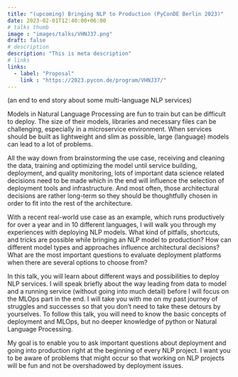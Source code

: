 ```yaml
---
title: "(upcoming) Bringing NLP to Production (PyConDE Berlin 2023)"
date: 2023-02-01T12:40:00+06:00
# talks thumb
image : "images/talks/VHNJ37.png"
draft: false
# description
description: "This is meta description"
# links
links:
  - label: "Proposal"
    link : "https://2023.pycon.de/program/VHNJ37/"
---
```


(an end to end story about some multi-language NLP services)

Models in Natural Language Processing are fun to train but can be difficult to deploy. The size of their models, libraries and necessary files can be challenging, especially in a microservice environment. When services should be built as lightweight and slim as possible, large (language) models can lead to a lot of problems.

All the way down from brainstorming the use case, receiving and cleaning the data, training and optimizing the model until service building, deployment, and quality monitoring, lots of important data science related decisions need to be made which in the end will influence the selection of deployment tools and infrastructure. And most often, those architectural decisions are rather long-term so they should be thoughtfully chosen in order to fit into the rest of the architecture.

With a recent real-world use case as an example, which runs productively for over a year and in 10 different languages, I will walk you through my experiences with deploying NLP models. What kind of pitfalls, shortcuts, and tricks are possible while bringing an NLP model to production? How can different model types and approaches influence architectural decisions? What are the most important questions to evaluate deployment platforms when there are several options to choose from?

In this talk, you will learn about different ways and possibilities to deploy NLP services. I will speak briefly about the way leading from data to model and a running service (without going into much detail) before I will focus on the MLOps part in the end. I will take you with me on my past journey of struggles and successes so that you don’t need to take these detours by yourselves. To follow this talk, you will need to know the basic concepts of deployment and MLOps, but no deeper knowledge of python or Natural Language Processing.

My goal is to enable you to ask important questions about deployment and going into production right at the beginning of every NLP project. I want you to be aware of problems that might occur so that working on NLP projects will be fun and not be overshadowed by deployment issues.